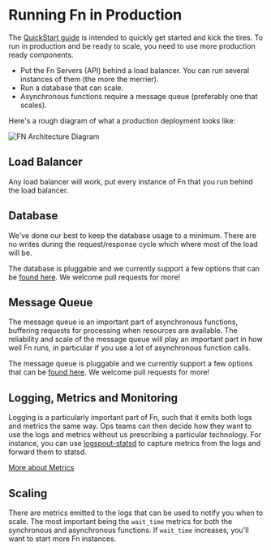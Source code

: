 # Running Fn in Production

The [QuickStart guide](https://github.com/fnproject/fn#quickstart) is intended to quickly get started and kick the tires. To run in production and be ready to scale, you need
to use more production ready components.

* Put the Fn Servers (API) behind a load balancer. You can run several instances of them (the more the merrier).
* Run a database that can scale.
* Asynchronous functions require a message queue (preferably one that scales).

Here's a rough diagram of what a production deployment looks like:

![FN Architecture Diagram](../assets/architecture.png)

## Load Balancer

Any load balancer will work, put every instance of Fn that you run behind the load balancer.

## Database

We've done our best to keep the database usage to a minimum. There are no writes during the request/response cycle which where most of the load will be.

The database is pluggable and we currently support a few options that can be [found here](databases/README.md). We welcome pull requests for more!

## Message Queue

The message queue is an important part of asynchronous functions, buffering requests for processing when resources are available. The reliability and scale of the message queue will play an important part in how well Fn runs, in particular if you use a lot of asynchronous function calls.

The message queue is pluggable and we currently support a few options that can be [found here](message-queues/README.md). We welcome pull requests for more!

## Logging, Metrics and Monitoring

Logging is a particularly important part of Fn, such that it emits both logs and metrics the same way. Ops teams can then decide how they want to use the logs and metrics without us prescribing a particular technology. For instance, you can use [logspout-statsd](https://github.com/treeder/logspout-statsd) to capture metrics from the logs and forward them to statsd.

[More about Metrics](metrics.md)

## Scaling

There are metrics emitted to the logs that can be used to notify you when to scale. The most important being the `wait_time` metrics for both the synchronous and asynchronous functions. If `wait_time` increases, you'll want to start more Fn instances.
